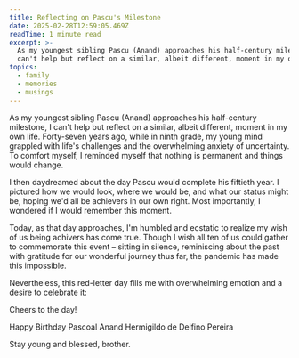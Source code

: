```yaml
---
title: Reflecting on Pascu's Milestone
date: 2025-02-28T12:59:05.469Z
readTime: 1 minute read
excerpt: >-
  As my youngest sibling Pascu (Anand) approaches his half-century milestone, I
  can't help but reflect on a similar, albeit different, moment in my own ...
topics:
  - family
  - memories
  - musings
---
```

As my youngest sibling Pascu (Anand) approaches his half-century milestone, I can't help but reflect on a similar, albeit different, moment in my own life. Forty-seven years ago, while in ninth grade, my young mind grappled with life's challenges and the overwhelming anxiety of uncertainty. To comfort myself, I reminded myself that nothing is permanent and things would change.
 
 I then daydreamed about the day Pascu would complete his fiftieth year. I pictured how we would look, where we would be, and what our status might be, hoping we'd all be achievers in our own right. Most importantly, I wondered if I would remember this moment.
 
 Today, as that day approaches, I'm humbled and ecstatic to realize my wish of us being achivers has come true. Though I wish all ten of us could gather to commemorate this event – sitting in silence, reminiscing about the past with gratitude for our wonderful journey thus far, the pandemic has made this impossible.
 
 Nevertheless, this red-letter day fills me with overwhelming emotion and a desire to celebrate it:
 
 Cheers to the day!
 
 Happy Birthday Pascoal Anand Hermigildo de Delfino Pereira
 
 Stay young and blessed, brother.

